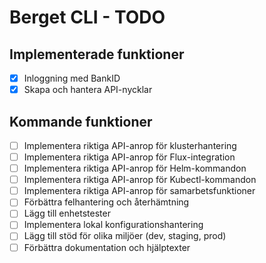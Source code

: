 # Berget CLI - TODO

## Implementerade funktioner
- [x] Inloggning med BankID
- [x] Skapa och hantera API-nycklar

## Kommande funktioner
- [ ] Implementera riktiga API-anrop för klusterhantering
- [ ] Implementera riktiga API-anrop för Flux-integration
- [ ] Implementera riktiga API-anrop för Helm-kommandon
- [ ] Implementera riktiga API-anrop för Kubectl-kommandon
- [ ] Implementera riktiga API-anrop för samarbetsfunktioner
- [ ] Förbättra felhantering och återhämtning
- [ ] Lägg till enhetstester
- [ ] Implementera lokal konfigurationshantering
- [ ] Lägg till stöd för olika miljöer (dev, staging, prod)
- [ ] Förbättra dokumentation och hjälptexter
